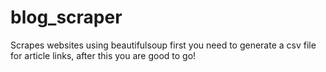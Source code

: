 # blog_scraper
Scrapes websites using beautifulsoup
first you need to generate a csv file for article links,
after this you are good to go!
